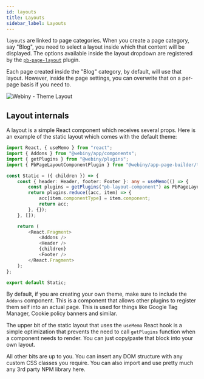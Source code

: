 ```yaml
---
id: layouts
title: Layouts
sidebar_label: Layouts
---
```


`layouts` are linked to page categories. When you create a page category, say "Blog", you need to select a layout inside which that content will be displayed.
The options available inside the layout dropdown are registered by the [`pb-page-layout`](/docs/webiny-apps/page-builder/theme-development/theme-configuration#pb-page-layout-plugin) plugin.

Each page created inside the "Blog" category, by default, will use that layout. However, inside the page settings, you can overwrite that on a per-page basis if you need to.

![Webiny - Theme Layout](/img/theme-development/webiny-theme-page-categories.gif)

## Layout internals

A layout is a simple React component which receives several props. Here is an example of the static layout which comes with the default theme:

```ts
import React, { useMemo } from "react";
import { Addons } from "@webiny/app/components";
import { getPlugins } from "@webiny/plugins";
import { PbPageLayoutComponentPlugin } from "@webiny/app-page-builder/types";

const Static = ({ children }) => {
    const { header: Header, footer: Footer }: any = useMemo(() => {
        const plugins = getPlugins("pb-layout-component") as PbPageLayoutComponentPlugin[];
        return plugins.reduce((acc, item) => {
            acc[item.componentType] = item.component;
            return acc;
        }, {});
    }, []);

    return (
        <React.Fragment>
            <Addons />
            <Header />
            {children}
            <Footer />
        </React.Fragment>
    );
};

export default Static;
```

By default, if you are creating your own theme, make sure to include the `Addons` component. This is a component that allows other plugins to register them self into an actual page. This is used for things like Google Tag Manager, Cookie policy banners and similar. 

The upper bit of the static layout that uses the `useMemo` React hook is a simple optimization that prevents the need to call `getPlugins` function when a component needs to render. You can just copy/paste that block into your own layout.

All other bits are up to you. You can insert any DOM structure with any custom CSS classes you require. You can also import and use pretty much any 3rd party NPM library here.